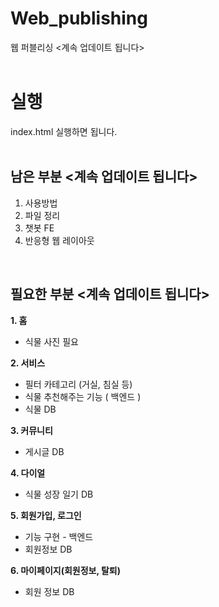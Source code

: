 # Web_publishing
웹 퍼블리싱
<계속 업데이트 됩니다>
<br><br>
# 실행
index.html 실행하면 됩니다.
<br><br>


## 남은 부분 <계속 업데이트 됩니다>
1. 사용방법
2. 파일 정리
3. 챗봇 FE
4. 반응형 웹 레이아웃


<br>

## 필요한 부분 <계속 업데이트 됩니다>

**1. 홈**
- 식물 사진 필요

**2. 서비스**
- 필터 카테고리 (거실, 침실 등)
- 식물 추천해주는 기능 ( 백엔드 )
- 식물 DB

**3. 커뮤니티**
- 게시글 DB

**4. 다이얼**
- 식물 성장 일기 DB

**5. 회원가입, 로그인**  
- 기능 구현 - 백엔드
- 회원정보 DB

**6. 마이페이지(회원정보, 탈퇴)**
- 회원 정보 DB
